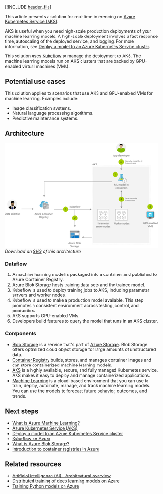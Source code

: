 [!INCLUDE [header_file](../../../includes/sol-idea-header.md)]

This article presents a solution for real-time inferencing on [Azure Kubernetes Service (AKS)](/azure/aks/intro-kubernetes).

AKS is useful when you need high-scale production deployments of your machine learning models. A high-scale deployment involves a fast response time, autoscaling of the deployed service, and logging. For more information, see [Deploy a model to an Azure Kubernetes Service cluster](/azure/machine-learning/how-to-deploy-azure-kubernetes-service).

This solution uses [Kubeflow](https://www.kubeflow.org/docs/about/kubeflow) to manage the deployment to AKS. The machine learning models run on AKS clusters that are backed by GPU-enabled virtual machines (VMs).

## Potential use cases

This solution applies to scenarios that use AKS and GPU-enabled VMs for machine learning. Examples include:

- Image classification systems.
- Natural language processing algorithms.
- Predictive maintenance systems.

## Architecture

![Architecture diagram that shows how machine learning models are deployed to Azure Kubernetes Services (AKS).](../media/machine-learning-model-deployment-to-aks.png)
*Download an [SVG](../media/machine-learning-model-deployment-to-aks.svg) of this architecture.*

### Dataflow

1. A machine learning model is packaged into a container and published to Azure Container Registry.
1. Azure Blob Storage hosts training data sets and the trained model.
1. Kubeflow is used to deploy training jobs to AKS, including parameter servers and worker nodes.
1. Kubeflow is used to make a production model available. This step promotes a consistent environment across testing, control, and production.
1. AKS supports GPU-enabled VMs.
1. Developers build features to query the model that runs in an AKS cluster.

### Components

- [Blob Storage](https://azure.microsoft.com/services/storage/blobs) is a service that's part of [Azure Storage](https://azure.microsoft.com/products/category/storage). Blob Storage offers optimized cloud object storage for large amounts of unstructured data.
- [Container Registry](https://azure.microsoft.com/services/container-registry) builds, stores, and manages container images and can store containerized machine learning models.
- [AKS](https://azure.microsoft.com/services/container-registry) is a highly available, secure, and fully managed Kubernetes service. AKS makes it easy to deploy and manage containerized applications.
- [Machine Learning](https://azure.microsoft.com/services/machine-learning) is a cloud-based environment that you can use to train, deploy, automate, manage, and track machine learning models. You can use the models to forecast future behavior, outcomes, and trends.

## Next steps

- [What is Azure Machine Learning?](/azure/machine-learning/overview-what-is-azure-ml)
- [Azure Kubernetes Service (AKS)](/azure/aks/intro-kubernetes)
- [Deploy a model to an Azure Kubernetes Service cluster](/azure/machine-learning/how-to-deploy-azure-kubernetes-service)
- [Kubeflow on Azure](https://www.kubeflow.org/docs/distributions/azure)
- [What is Azure Blob Storage?](/azure/storage/blobs/storage-blobs-overview)
- [Introduction to container registries in Azure](/azure/container-registry/container-registry-intro)

## Related resources

- [Artificial intelligence (AI) - Architectural overview](../../data-guide/big-data/ai-overview.md)
- [Distributed training of deep learning models on Azure](../../reference-architectures/ai/training-deep-learning.yml)
- [Training Python models on Azure](../../reference-architectures/ai/training-python-models.yml)
